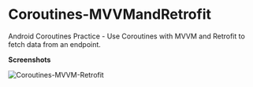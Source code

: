 # Coroutines-MVVMandRetrofit
Android Coroutines Practice - Use Coroutines with MVVM and Retrofit to fetch data from an endpoint.


**Screenshots**

![Coroutines-MVVM-Retrofit](https://user-images.githubusercontent.com/29502126/76189761-bc484e80-6198-11ea-840b-80f6ef8f0514.png)
